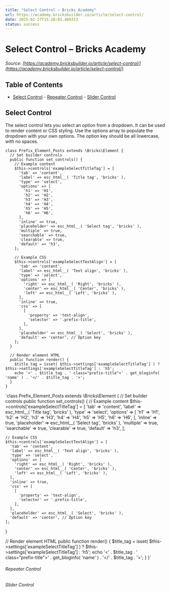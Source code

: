 ```yaml
---
title: "Select Control – Bricks Academy"
url: https://academy.bricksbuilder.io/article/select-control/
date: 2025-02-27T15:28:03.489313
status: success
---
```


# Select Control – Bricks Academy

*Source: [https://academy.bricksbuilder.io/article/select-control/](https://academy.bricksbuilder.io/article/select-control/)*

## Table of Contents

- [Select Control](#select-control)
        - [Repeater Control](#repeater-control)
        - [Slider Control](#slider-control)

## Select Control

The select control lets you select an option from a dropdown. It can be used to render content or CSS styling. Use the options array to populate the dropdown with your own options. The option key should be all lowercase, with no spaces.

```
class Prefix_Element_Posts extends \Bricks\Element {
  // Set builder controls
  public function set_controls() {
    // Example content 
    $this->controls['exampleSelectTitleTag'] = [
      'tab' => 'content',
      'label' => esc_html__( 'Title tag', 'bricks' ),
      'type' => 'select',
      'options' => [
        'h1' => 'H1',
        'h2' => 'H2',
        'h3' => 'H3',
        'h4' => 'H4',
        'h5' => 'H5',
        'h6' => 'H6',
      ],
      'inline' => true,
      'placeholder' => esc_html__( 'Select tag', 'bricks' ),
      'multiple' => true, 
      'searchable' => true,
      'clearable' => true,
      'default' => 'h3',
    ];

    // Example CSS
    $this->controls['exampleSelectTextAlign'] = [
      'tab' => 'content',
      'label' => esc_html__( 'Text align', 'bricks' ),
      'type' => 'select',
      'options' => [
        'right' => esc_html__( 'Right', 'bricks' ),
        'center' => esc_html__( 'Center', 'bricks' ),
        'left' => esc_html__( 'Left', 'bricks' ),
      ],
      'inline' => true,
      'css' => [
        [
          'property' => 'text-align',
          'selector' => '.prefix-title',
        ],
      ],
      'placeholder' => esc_html__( 'Select', 'bricks' ),
      'default' => 'center', // Option key
    ];
  }

  // Render element HTML
  public function render() {
    $title_tag = isset( $this->settings['exampleSelectTitleTag'] ) ? $this->settings['exampleSelectTitleTag'] : 'h5';
    echo '<' . $title_tag . ' class="prefix-title">' . get_bloginfo( 'name' ) . '</' . $title_tag . '>';
  }
}
```

`class Prefix_Element_Posts extends \Bricks\Element {
  // Set builder controls
  public function set_controls() {
    // Example content 
    $this->controls['exampleSelectTitleTag'] = [
      'tab' => 'content',
      'label' => esc_html__( 'Title tag', 'bricks' ),
      'type' => 'select',
      'options' => [
        'h1' => 'H1',
        'h2' => 'H2',
        'h3' => 'H3',
        'h4' => 'H4',
        'h5' => 'H5',
        'h6' => 'H6',
      ],
      'inline' => true,
      'placeholder' => esc_html__( 'Select tag', 'bricks' ),
      'multiple' => true, 
      'searchable' => true,
      'clearable' => true,
      'default' => 'h3',
    ];

    // Example CSS
    $this->controls['exampleSelectTextAlign'] = [
      'tab' => 'content',
      'label' => esc_html__( 'Text align', 'bricks' ),
      'type' => 'select',
      'options' => [
        'right' => esc_html__( 'Right', 'bricks' ),
        'center' => esc_html__( 'Center', 'bricks' ),
        'left' => esc_html__( 'Left', 'bricks' ),
      ],
      'inline' => true,
      'css' => [
        [
          'property' => 'text-align',
          'selector' => '.prefix-title',
        ],
      ],
      'placeholder' => esc_html__( 'Select', 'bricks' ),
      'default' => 'center', // Option key
    ];
  }

  // Render element HTML
  public function render() {
    $title_tag = isset( $this->settings['exampleSelectTitleTag'] ) ? $this->settings['exampleSelectTitleTag'] : 'h5';
    echo '<' . $title_tag . ' class="prefix-title">' . get_bloginfo( 'name' ) . '</' . $title_tag . '>';
  }
}`

###### Repeater Control

###### Slider Control

